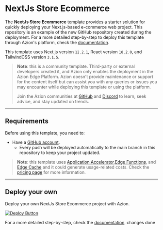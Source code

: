# NextJs Store Ecommerce

The **NextJs Store Ecommerce** template provides a starter solution for quickly deploying your Next.js-based e-commerce web project. This repository is an example of the new GitHub repository created during the deployment. For a more detailed step-by-step to deploy this template through Azion's platform, check the [documentation](https://www.azion.com/en/documentation/products/use-a-template-via-azion-console/).

This template uses Next.js version `12.2.1`, React version `18.2.0`, and TailwindCSS version `3.1.5`.

> **Note**: this is a community template. Third-party or external developers created it, and Azion only enables the deployment in the Azion Edge Platform. Azion doesn't provide maintenance or support for the content itself but can assist you with any queries or issues you may encounter while deploying this template or using the platform.
>
> Join the Azion communities at [GitHub](https://github.com/aziontech) and [Discord](https://discord.com/channels/1112754829878624390/1113104727979348008) to learn, seek advice, and stay updated on trends.

---

## Requirements

Before using this template, you need to:

- Have a [GitHub account](https://github.com/signup).
  - Every push will be deployed automatically to the main branch in this repository to keep your project updated.

> **Note**: this template uses [Application Accelerator](https://www.azion.com/en/documentation/products/build/edge-application/application-accelerator/),[Edge Functions](https://www.azion.com/en/documentation/products/build/edge-application/edge-functions/), and [Edge Cache](https://www.azion.com/en/documentation/products/build/edge-application/edge-cache/) and it could generate usage-related costs. Check the [pricing page](https://www.azion.com/en/pricing/) for more information.

---

## Deploy your own

Deploy your own NextJs Store Ecommerce project with Azion.

[![Deploy Button](/static/button.png)](https://console.azion.com/create/azion-community/nextjs-store-ecommerce "Deploy with Azion")

For a more detailed step-by-step, check the [documentation](https://www.azion.com/en/documentation/products/use-a-template-via-azion-console/).
changes done
